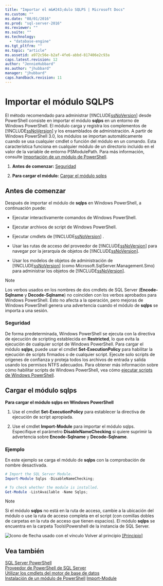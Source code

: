 ```yaml
---
title: "Importar el m&#243;dulo SQLPS | Microsoft Docs"
ms.custom: ""
ms.date: "08/01/2016"
ms.prod: "sql-server-2016"
ms.reviewer: ""
ms.suite: ""
ms.technology: 
  - "database-engine"
ms.tgt_pltfrm: ""
ms.topic: "article"
ms.assetid: a972c56e-b2af-4fe6-abbd-817406e2c93a
caps.latest.revision: 12
author: "JennieHubbard"
ms.author: "jhubbard"
manager: "jhubbard"
caps.handback.revision: 11
---
```

# Importar el m&#243;dulo SQLPS
  El método recomendado para administrar [!INCLUDE[ssNoVersion](../../includes/ssnoversion-md.md)] desde PowerShell consiste en importar el módulo **sqlps** en un entorno de Windows PowerShell. El módulo carga y registra los complementos de [!INCLUDE[ssNoVersion](../../includes/ssnoversion-md.md)] y los ensamblados de administración.  A partir de Windows PowerShell 3.0, los módulos se importan automáticamente cuando se usa cualquier cmdlet o función del módulo en un comando. Esta característica funciona en cualquier módulo de un directorio incluido en el valor de la variable de entorno PSModulePath.  Para más información, consulte [Importación de un módulo de PowerShell](https://msdn.microsoft.com/library/dd878284(v=vs.85).aspx).
  
1.  **Antes de comenzar:**  [Seguridad](#Security)  
  
2.  **Para cargar el módulo:**  [Cargar el módulo sqlps](#LoadSqlps)  
  
## Antes de comenzar  
 Después de importar el módulo de **sqlps** en Windows PowerShell, a continuación puede:  
  
-   Ejecutar interactivamente comandos de Windows PowerShell.  
  
-   Ejecutar archivos de script de Windows PowerShell.  
  
-   Ejecutar cmdlets de [!INCLUDE[ssNoVersion](../../includes/ssnoversion-md.md)] .  
  
-   Usar las rutas de acceso del proveedor de [!INCLUDE[ssNoVersion](../../includes/ssnoversion-md.md)] para navegar por la jerarquía de objetos de [!INCLUDE[ssNoVersion](../../includes/ssnoversion-md.md)].  
  
-   Usar los modelos de objetos de administración de [!INCLUDE[ssNoVersion](../../includes/ssnoversion-md.md)] (como Microsoft.SqlServer.Management.Smo) para administrar los objetos de [!INCLUDE[ssNoVersion](../../includes/ssnoversion-md.md)].  
  
> [!NOTE]  
>  Los verbos usados en los nombres de dos cmdlets de SQL Server (**Encode-Sqlname** y **Decode-Sqlname**) no coinciden con los verbos aprobados para Windows PowerShell. Esto no afecta a la operación, pero mejoras de Windows PowerShell genera una advertencia cuando el módulo de **sqlps** se importa a una sesión.  
  
###  <a name="Security"></a> Seguridad  
 De forma predeterminada, Windows PowerShell se ejecuta con la directiva de ejecución de scripting establecida en **Restricted**, lo que evita la ejecución de cualquier script de Windows PowerShell. Para cargar el módulo **sqlps**, puede usar el cmdlet **Set-ExecutionPolicy** para habilitar la ejecución de scripts firmados o de cualquier script. Ejecute solo scripts de orígenes de confianza y proteja todos los archivos de entrada y salida usando los permisos NTFS adecuados. Para obtener más información sobre cómo habilitar scripts de Windows PowerShell, vea cómo [ejecutar scripts de Windows PowerShell](http://www.microsoft.com/technet/scriptcenter/topics/winpsh/manual/run.mspx).  
  
##  <a name="LoadSqlps"></a> Cargar el módulo sqlps  
 **Para cargar el módulo sqlps en Windows PowerShell**  
  
1.  Use el cmdlet **Set-ExecutionPolicy** para establecer la directiva de ejecución de script apropiada.  
  
2.  Use el cmdlet **Import-Module** para importar el módulo sqlps. Especifique el parámetro **DisableNameChecking** si quiere suprimir la advertencia sobre **Encode-Sqlname** y **Decode-Sqlname**.  
  
### Ejemplo  
 En este ejemplo se carga el módulo de **sqlps** con la comprobación de nombre desactivada.  
  
```powershell 
# Import the SQL Server Module.    
Import-Module Sqlps -DisableNameChecking;

# To check whether the module is installed.
Get-Module -ListAvailable -Name Sqlps;
```  
  
> [!NOTE]  
>  Si el módulo **sqlps** no está en la ruta de acceso, cambie a la ubicación del módulo o use la ruta de acceso completa en el script (con comillas dobles de carpetas en la ruta de acceso que tienen espacios). El módulo **sqlps** se encuentra en la carpeta Tools\Powershell de la instancia de SQL Server.  
  
 ![Icono de flecha usado con el vínculo Volver al principio](../../analysis-services/instances/media/uparrow16x16.png "Icono de flecha usado con el vínculo Volver al principio") [&#91;Principio&#93;](#Intro)  
  
## Vea también  
 [SQL Server PowerShell](../../relational-databases/scripting/sql-server-powershell.md)   
 [Proveedor de PowerShell de SQL Server](../../relational-databases/scripting/sql-server-powershell-provider.md)   
 [Utilizar los cmdlets del motor de base de datos](../../relational-databases/scripting/use-the-database-engine-cmdlets.md)  
 [Instalación de un módulo de PowerShell](https://msdn.microsoft.com/library/dd878350(v=vs.85).aspx)  
 [Import-Module](https://technet.microsoft.com/library/hh849725.aspx)
  
  